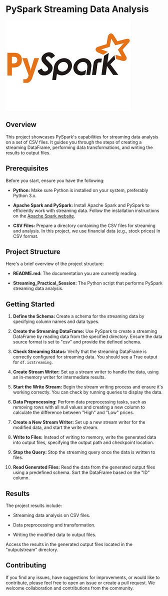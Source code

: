 # PySpark Streaming Data Analysis

![PySpark Logo](./images/PySpark.png)

## Overview

This project showcases PySpark's capabilities for streaming data analysis on a set of CSV files. It guides you through the steps of creating a streaming DataFrame, performing data transformations, and writing the results to output files.

## Prerequisites

Before you start, ensure you have the following:

- **Python:** Make sure Python is installed on your system, preferably Python 3.x.
  
- **Apache Spark and PySpark:** Install Apache Spark and PySpark to efficiently work with streaming data. Follow the installation instructions on the [Apache Spark website](https://spark.apache.org/downloads.html).

- **CSV Files:** Prepare a directory containing the CSV files for streaming and analysis. In this project, we use financial data (e.g., stock prices) in CSV format.

## Project Structure

Here's a brief overview of the project structure:

- **README.md:** The documentation you are currently reading.
  
- **Streaming_Practical_Session:** The Python script that performs PySpark streaming data analysis.

## Getting Started

1. **Define the Schema:** Create a schema for the streaming data by specifying column names and data types.

2. **Create the Streaming DataFrame:** Use PySpark to create a streaming DataFrame by reading data from the specified directory. Ensure the data source format is set to "csv" and provide the defined schema.

3. **Check Streaming Status:** Verify that the streaming DataFrame is correctly configured for streaming data. You should see a True output for `df.isStreaming`.

4. **Create Stream Writer:** Set up a stream writer to handle the data, using an in-memory writer for intermediate results.

5. **Start the Write Stream:** Begin the stream writing process and ensure it's working correctly. You can check by running queries to display the data.

6. **Data Preprocessing:** Perform data preprocessing tasks, such as removing rows with all null values and creating a new column to calculate the difference between "High" and "Low" prices.

7. **Create a New Stream Writer:** Set up a new stream writer for the modified data, and start the write stream.

8. **Write to Files:** Instead of writing to memory, write the generated data into output files, specifying the output path and checkpoint location.

9. **Stop the Query:** Stop the streaming query once the data is written to files.

10. **Read Generated Files:** Read the data from the generated output files using a predefined schema. Sort the DataFrame based on the "ID" column.

## Results

The project results include:

- Streaming data analysis on CSV files.
  
- Data preprocessing and transformation.

- Writing the modified data to output files.

Access the results in the generated output files located in the "outputstream" directory.

## Contributing

If you find any issues, have suggestions for improvements, or would like to contribute, please feel free to open an issue or create a pull request. We welcome collaboration and contributions from the community.
